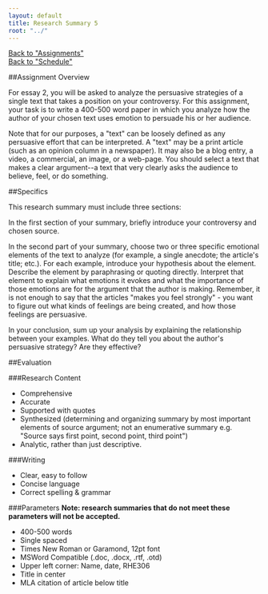 ```yaml
---
layout: default
title: Research Summary 5
root: "../"
---
```

[Back to "Assignments"](index.html)  
[Back to "Schedule"](schedule.html)  

##Assignment Overview

For essay 2, you will be asked to analyze the persuasive strategies of a single text that takes a position on your controversy. For this assignment, your task is to write a 400-500 word paper in which you analyze how the author of your chosen text uses emotion to persuade his or her audience.  

Note that for our purposes, a "text" can be loosely defined as any persuasive effort that can be interpreted.  A "text" may be a print article (such as an opinion column in a newspaper).  It may also be a blog entry, a video, a commercial, an image, or a web-page.  You should select a text that makes a clear argument--a text that very clearly asks the audience to believe, feel, or do something. 

##Specifics

This research summary must include three sections:  

In the first section of your summary, briefly introduce your controversy and chosen source.  

In the second part of your summary, choose two or three specific emotional elements of the text to analyze (for example, a single anecdote; the article's title; etc.). For each example, introduce your hypothesis about the element. Describe the element by paraphrasing or quoting directly. Interpret that element to explain what emotions it evokes and what the importance of those emotions are for the argument that the author is making. Remember, it is not enough to say that the articles "makes you feel strongly" - you want to figure out what kinds of feelings are being created, and how those feelings are persuasive.  

In your conclusion, sum up your analysis by explaining the relationship between your examples. What do they tell you about the author's persuasive strategy? Are they effective?

 
##Evaluation

###Research Content
* Comprehensive  
* Accurate  
* Supported with quotes  
* Synthesized (determining and organizing summary by most important elements of source argument; not an enumerative summary e.g. "Source says first point, second point, third point")  
* Analytic, rather than just descriptive.  

###Writing  
* Clear, easy to follow
* Concise language
* Correct spelling & grammar

###Parameters
**Note: research summaries that do not meet these parameters will not be accepted.**
* 400-500 words
* Single spaced
* Times New Roman or Garamond, 12pt font
* MSWord Compatible (.doc, .docx, .rtf, .otd)
* Upper left corner: Name, date, RHE306
* Title in center
* MLA citation of article below title
